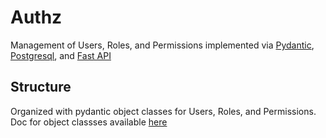 # Authz

Management of Users, Roles, and Permissions implemented via  [Pydantic](https://docs.pydantic.dev/latest/), [Postgresql](https://www.postgresql.org/docs/), and [Fast API](https://fastapi.tiangolo.com/lo/)

## Structure

Organized with pydantic object classes for Users, Roles, and Permissions. Doc for object classses available [here]()





